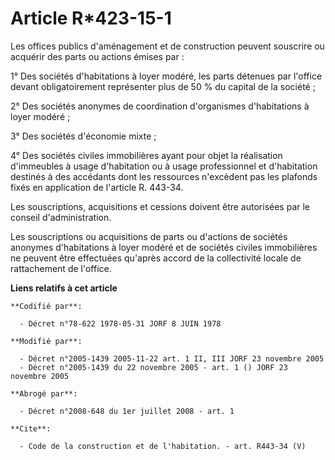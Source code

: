 # Article R*423-15-1

Les offices publics d'aménagement et de construction peuvent souscrire ou acquérir des parts ou actions émises par : 

1° Des sociétés d'habitations à loyer modéré, les parts détenues par l'office devant obligatoirement représenter plus de 50 %
du capital de la société ; 

2° Des sociétés anonymes de coordination d'organismes d'habitations à loyer modéré ; 

3° Des sociétés d'économie mixte ; 

4° Des sociétés civiles immobilières ayant pour objet la réalisation d'immeubles à usage d'habitation ou à usage
professionnel et d'habitation destinés à des accédants dont les ressources n'excèdent pas les plafonds fixés en application
de l'article R. 443-34. 

Les souscriptions, acquisitions et cessions doivent être autorisées par le conseil d'administration. 

Les souscriptions ou acquisitions de parts ou d'actions de sociétés anonymes d'habitations à loyer modéré et de sociétés
civiles immobilières ne peuvent être effectuées qu'après accord de la collectivité locale de rattachement de l'office.

**Liens relatifs à cet article**

	**Codifié par**:

	  - Décret n°78-622 1978-05-31 JORF 8 JUIN 1978

	**Modifié par**:

	  - Décret n°2005-1439 2005-11-22 art. 1 II, III JORF 23 novembre 2005
	  - Décret n°2005-1439 du 22 novembre 2005 - art. 1 () JORF 23 novembre 2005

	**Abrogé par**:

	  - Décret n°2008-648 du 1er juillet 2008 - art. 1

	**Cite**:

	  - Code de la construction et de l'habitation. - art. R443-34 (V)
